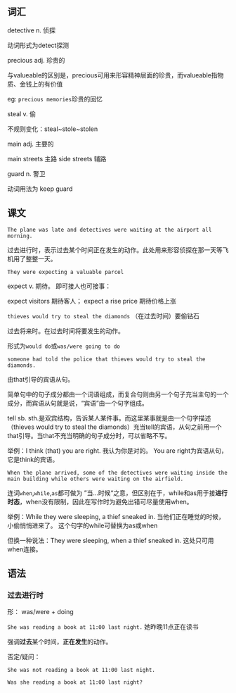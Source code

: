 ## 词汇

detective n. 侦探

动词形式为detect探测

precious adj. 珍贵的

与valueable的区别是，precious可用来形容精神层面的珍贵，而valueable指物质、金钱上的有价值

eg: `precious memories`珍贵的回忆

steal v. 偷

不规则变化：steal~stole~stolen

main adj. 主要的

main streets 主路 side streets 辅路

guard n. 警卫

动词用法为 keep guard

## 课文

`The plane was late and detectives were waiting at the airport all morning.`

过去进行时，表示过去某个时间正在发生的动作。此处用来形容侦探在那一天等飞机用了整整一天。

`They were expecting a valuable parcel`

expect v. 期待。 即可接人也可接事：

expect visitors 期待客人； expect a rise price 期待价格上涨

`thieves would try to steal the diamonds` （在过去时间）要偷钻石

过去将来时。在过去时间将要发生的动作。

形式为`would do`或`was/were going to do`

`someone had told the police that thieves would try to steal the diamonds.`

由that引导的宾语从句。

简单句中的句子成分都由一个词语组成，而复合句则由另一个句子充当主句的一个成分，而宾语从句就是说，“宾语”由一个句字组成。

tell sb. sth.是双宾结构，告诉某人某件事。而这里某事就是由一个句字描述（thieves would try to steal the diamonds）充当tell的宾语，从句之前用一个that引导。当that不充当明确的句子成分时，可以省略不写。

举例：I think (that) you are right. 我认为你是对的。 You are right为宾语从句，它是think的宾语。

`When the plane arrived, some of the detectives were waiting inside the main building while others were waiting on the airfield.`

连词`when`,`while`,`as`都可做为 ”当...时候“之意，但区别在于，while和as用于接**进行时态**，when没有限制，因此在写作时为避免出错可尽量使用when。

举例：While they were sleeping, a thief sneaked in. 当他们正在睡觉的时候，小偷悄悄进来了。
这个句字的while可替换为as或when

但换一种说法：They were sleeping, when a thief sneaked in. 这处只可用when连接。

## 语法


### 过去进行时  

形： was/were + doing

`She was reading a book at 11:00 last night.` 她昨晚11点正在读书

强调**过去**某个时间，**正在发生**的动作。

否定/疑问：

`She was not reading a book at 11:00 last night.`

`Was she reading a book at 11:00 last night?`